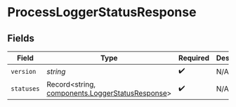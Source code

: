 # ProcessLoggerStatusResponse


## Fields

| Field                                                                                              | Type                                                                                               | Required                                                                                           | Description                                                                                        |
| -------------------------------------------------------------------------------------------------- | -------------------------------------------------------------------------------------------------- | -------------------------------------------------------------------------------------------------- | -------------------------------------------------------------------------------------------------- |
| `version`                                                                                          | *string*                                                                                           | :heavy_check_mark:                                                                                 | N/A                                                                                                |
| `statuses`                                                                                         | Record<string, [components.LoggerStatusResponse](../../models/components/loggerstatusresponse.md)> | :heavy_check_mark:                                                                                 | N/A                                                                                                |